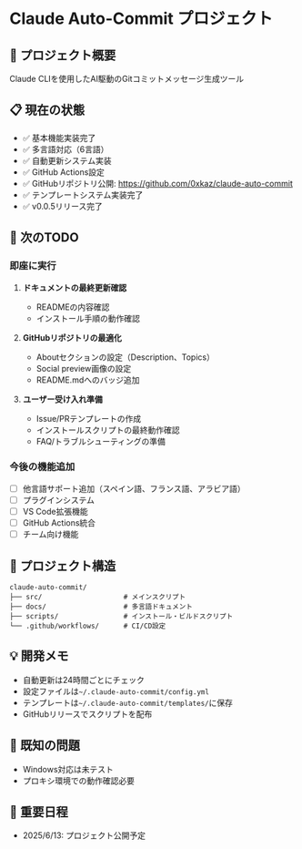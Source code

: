 # Claude Auto-Commit プロジェクト

## 🎯 プロジェクト概要
Claude CLIを使用したAI駆動のGitコミットメッセージ生成ツール

## 📋 現在の状態
- ✅ 基本機能実装完了
- ✅ 多言語対応（6言語）
- ✅ 自動更新システム実装
- ✅ GitHub Actions設定
- ✅ GitHubリポジトリ公開: https://github.com/0xkaz/claude-auto-commit
- ✅ テンプレートシステム実装完了
- ✅ v0.0.5リリース完了

## 🚀 次のTODO

### 即座に実行
1. **ドキュメントの最終更新確認**
   - READMEの内容確認
   - インストール手順の動作確認

2. **GitHubリポジトリの最適化**
   - Aboutセクションの設定（Description、Topics）
   - Social preview画像の設定
   - README.mdへのバッジ追加

3. **ユーザー受け入れ準備**
   - Issue/PRテンプレートの作成
   - インストールスクリプトの最終動作確認
   - FAQ/トラブルシューティングの準備

### 今後の機能追加
- [ ] 他言語サポート追加（スペイン語、フランス語、アラビア語）
- [ ] プラグインシステム
- [ ] VS Code拡張機能
- [ ] GitHub Actions統合
- [ ] チーム向け機能

## 📁 プロジェクト構造
```
claude-auto-commit/
├── src/                    # メインスクリプト
├── docs/                   # 多言語ドキュメント
├── scripts/                # インストール・ビルドスクリプト
└── .github/workflows/      # CI/CD設定
```

## 💡 開発メモ
- 自動更新は24時間ごとにチェック
- 設定ファイルは`~/.claude-auto-commit/config.yml`
- テンプレートは`~/.claude-auto-commit/templates/`に保存
- GitHubリリースでスクリプトを配布

## 🐛 既知の問題
- Windows対応は未テスト
- プロキシ環境での動作確認必要

## 📅 重要日程
- 2025/6/13: プロジェクト公開予定